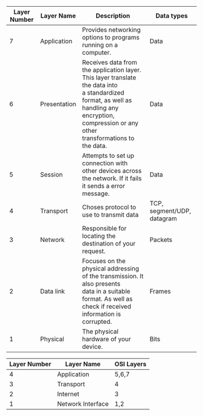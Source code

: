 
| Layer Number | Layer Name   | Description                                                                                                                                                                                      | Data types                 |
| ------------ | ------------ | ------------------------------------------------------------------------------------------------------------------------------------------------------------------------------------------------ | -------------------------- |
| 7            | Application  | Provides networking options to programs running on a computer.                                                                                                                                   | Data                       |
| 6            | Presentation | Receives data from the application layer. This layer translate the data into<br>a standardized format, as well as handling any encryption, compression or any other transformations to the data. | Data                       |
| 5            | Session      | Attempts to set up connection with other devices across the network. If it fails it sends a error message.                                                                                       | Data                       |
| 4            | Transport    | Choses protocol to use to transmit data                                                                                                                                                          | TCP, segment/UDP, datagram |
| 3            | Network      | Responsible for locating the destination of your request.                                                                                                                                        | Packets                    |
| 2            | Data link    | Focuses on the physical addressing of the transmission. It also presents<br>data in a suitable format. As well as check if received information is corrupted.                                    | Frames                     |
| 1            | Physical     | The physical hardware of your device.                                                                                                                                                            | Bits                       |

| Layer Number | Layer Name        | OSI Layers |
| ------------ | ----------------- | ---------- |
| 4            | Application       | 5,6,7      |
| 3            | Transport         | 4          |
| 2            | Internet          | 3          |
| 1            | Network Interface | 1,2        |
